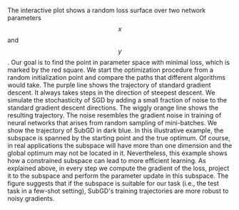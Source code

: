 The interactive plot shows a random loss surface over two network parameters $$x$$ and $$y$$. Our goal is to find the point in parameter space with minimal loss, which is marked by the red square. We start the optimization procedure from a random initialization point and compare the paths that different algorithms would take. The purple line shows the trajectory of standard gradient descent.  It always takes steps in the direction of steepest descent. We simulate the stochasticity of SGD by adding a small fraction of noise to the standard gradient descent directions. The wiggly orange line shows the resulting trajectory. The noise resembles the gradient noise in training of neural networks that arises from random sampling of mini-batches. We show the trajectory of SubGD in dark blue. In this illustrative example, the subspace is spanned by the starting point and the true optimum. Of course, in real applications the subspace will have more than one dimension and the global optimum may not be located in it. Nevertheless, this example shows how a constrained subspace can lead to more efficient learning. As explained above, in every step we compute the gradient of the loss, project it to the subspace and perform the parameter update in this subspace. The figure suggests that if the subspace is suitable for our task (i.e., the test task in a few-shot setting), SubGD's training trajectories are more robust to noisy gradients.